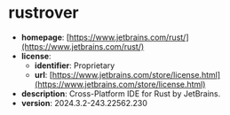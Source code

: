 # rustrover

- **homepage**: [https://www.jetbrains.com/rust/](https://www.jetbrains.com/rust/)
- **license**:
  - **identifier**: Proprietary
  - **url**: [https://www.jetbrains.com/store/license.html](https://www.jetbrains.com/store/license.html)
- **description**: Cross-Platform IDE for Rust by JetBrains.
- **version**: 2024.3.2-243.22562.230

